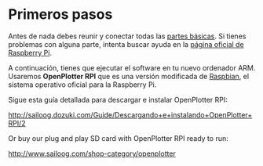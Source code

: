 # Primeros pasos

Antes de nada debes reunir y conectar todas las [partes básicas](required.md). Si tienes problemas con alguna parte, intenta buscar ayuda en la [página oficial de Raspberry Pi](https://www.raspberrypi.org/help/).


A continuación, tienes que ejecutar el software en tu nuevo ordenador ARM. Usaremos **OpenPlotter RPI** que es una versión modificada de [Raspbian](https://www.raspbian.org/), el sistema operativo oficial para la Raspberry Pi.

Sigue esta guía detallada para descargar e instalar OpenPlotter RPI:

http://sailoog.dozuki.com/Guide/Descargando+e+instalando+OpenPlotter+RPI/2

Or buy our plug and play SD card with OpenPlotter RPI ready to run:

http://www.sailoog.com/shop-category/openplotter